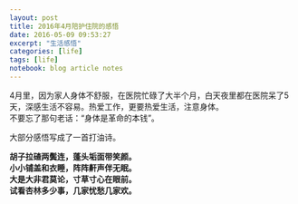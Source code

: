 ```yaml
---
layout: post
title: 2016年4月陪护住院的感悟
date: 2016-05-09 09:53:27
excerpt: "生活感悟"
categories: [life]
tags: [life]
notebook: blog article notes
---
```


4月里，因为家人身体不舒服，在医院忙碌了大半个月，白天夜里都在医院呆了5天，深感生活不容易。热爱工作，更要热爱生活，注意身体。  
不要忘了那句老话：“身体是革命的本钱”。

大部分感悟写成了一首打油诗。


**胡子拉碴两鬓连，蓬头垢面带笑颜。**  
**小小铺盖和衣睡，阵阵鼾声伴无眠。**  
**大是大非君莫论，寸草寸心在眼前。**  
**试看杏林多少事，几家忧愁几家欢。**  
